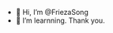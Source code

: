 - 👋 Hi, I’m @FriezaSong
- 👀 I’m learnning.
Thank you.


<!---
FriezaSong/FriezaSong is a ✨ special ✨ repository because its `README.md` (this file) appears on your GitHub profile.
You can click the Preview link to take a look at your changes.
--->
